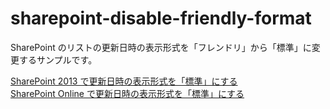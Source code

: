 # sharepoint-disable-friendly-format

SharePoint のリストの更新日時の表示形式を「フレンドリ」から「標準」に変更するサンプルです。

[SharePoint 2013 で更新日時の表示形式を「標準」にする](https://blog.karamem0.jp/entry/2015/04/27/190000)  
[SharePoint Online で更新日時の表示形式を「標準」にする](https://blog.karamem0.jp/entry/2015/11/05/190000)
